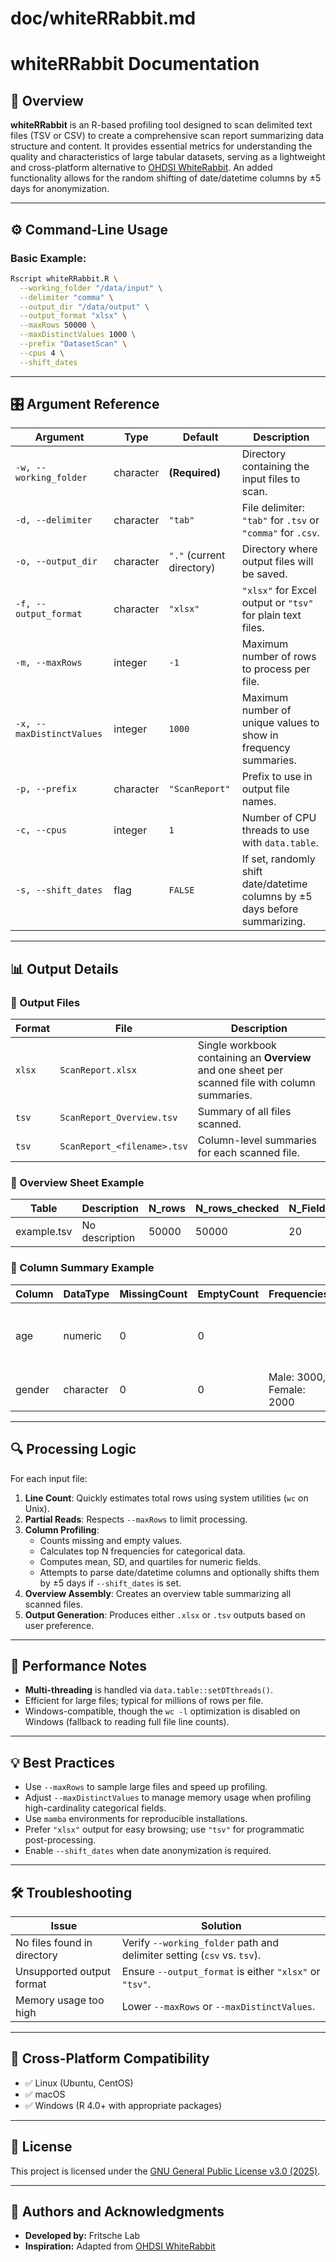 # doc/whiteRRabbit.md

# whiteRRabbit Documentation

## 📌 Overview

**whiteRRabbit** is an R-based profiling tool designed to scan delimited text files (TSV or CSV) to create a comprehensive scan report summarizing data structure and content. It provides essential metrics for understanding the quality and characteristics of large tabular datasets, serving as a lightweight and cross-platform alternative to [OHDSI WhiteRabbit](https://github.com/OHDSI/WhiteRabbit). An added functionality allows for the random shifting of date/datetime columns by ±5 days for anonymization.

---

## ⚙️ Command-Line Usage

### Basic Example:
```bash
Rscript whiteRRabbit.R \
  --working_folder "/data/input" \
  --delimiter "comma" \
  --output_dir "/data/output" \
  --output_format "xlsx" \
  --maxRows 50000 \
  --maxDistinctValues 1000 \
  --prefix "DatasetScan" \
  --cpus 4 \
  --shift_dates
```

---

## 🎛️ Argument Reference

| Argument                  | Type       | Default    | Description                                                                               |
| ------------------------- | ---------- | ---------- | ----------------------------------------------------------------------------------------- |
| `-w, --working_folder`    | character  | **(Required)** | Directory containing the input files to scan.                                            |
| `-d, --delimiter`         | character  | `"tab"`    | File delimiter: `"tab"` for `.tsv` or `"comma"` for `.csv`.                               |
| `-o, --output_dir`        | character  | `"."` (current directory) | Directory where output files will be saved.                                        |
| `-f, --output_format`     | character  | `"xlsx"`   | `"xlsx"` for Excel output or `"tsv"` for plain text files.                                |
| `-m, --maxRows`           | integer    | `-1`       | Maximum number of rows to process per file.                                               |
| `-x, --maxDistinctValues` | integer    | `1000`     | Maximum number of unique values to show in frequency summaries.                           |
| `-p, --prefix`            | character  | `"ScanReport"` | Prefix to use in output file names.                                                       |
| `-c, --cpus`              | integer    | `1`        | Number of CPU threads to use with `data.table`.                                           |
| `-s, --shift_dates`       | flag       | `FALSE`    | If set, randomly shift date/datetime columns by ±5 days before summarizing.               |

---

## 📊 Output Details

### 📁 Output Files

| Format | File | Description |
| ------ | ---- | ----------- |
| `xlsx` | `ScanReport.xlsx` | Single workbook containing an **Overview** and one sheet per scanned file with column summaries. |
| `tsv`  | `ScanReport_Overview.tsv` | Summary of all files scanned. |
| `tsv`  | `ScanReport_<filename>.tsv` | Column-level summaries for each scanned file. |

### 📝 Overview Sheet Example
| Table       | Description    | N_rows | N_rows_checked | N_Fields | N_Fields_Empty |
| ----------- | -------------- | ------ | -------------- | -------- | --------------- |
| example.tsv | No description | 50000  | 50000          | 20       | 2               |

### 📝 Column Summary Example
| Column | DataType  | MissingCount | EmptyCount | Frequencies                | NumericStats                                            |
| ------ | --------- | ------------ | ---------- | -------------------------- | ------------------------------------------------------- |
| age    | numeric   | 0            | 0          |                            | mean=35.2, sd=10.5, Q1=28, median=34, Q3=42               |
| gender | character | 0            | 0          | Male: 3000, Female: 2000   |                                                         |

---

## 🔍 Processing Logic

For each input file:
1. **Line Count**: Quickly estimates total rows using system utilities (`wc` on Unix).
2. **Partial Reads**: Respects `--maxRows` to limit processing.
3. **Column Profiling**:
   - Counts missing and empty values.
   - Calculates top N frequencies for categorical data.
   - Computes mean, SD, and quartiles for numeric fields.
   - Attempts to parse date/datetime columns and optionally shifts them by ±5 days if `--shift_dates` is set.
4. **Overview Assembly**: Creates an overview table summarizing all scanned files.
5. **Output Generation**: Produces either `.xlsx` or `.tsv` outputs based on user preference.

---

## 🧠 Performance Notes

- **Multi-threading** is handled via `data.table::setDTthreads()`.
- Efficient for large files; typical for millions of rows per file.
- Windows-compatible, though the `wc -l` optimization is disabled on Windows (fallback to reading full file line counts).

---

## 💡 Best Practices

- Use `--maxRows` to sample large files and speed up profiling.
- Adjust `--maxDistinctValues` to manage memory usage when profiling high-cardinality categorical fields.
- Use `mamba` environments for reproducible installations.
- Prefer `"xlsx"` output for easy browsing; use `"tsv"` for programmatic post-processing.
- Enable `--shift_dates` when date anonymization is required.

---

## 🛠 Troubleshooting

| Issue                             | Solution                                                        |
| --------------------------------- | ----------------------------------------------------------------|
| No files found in directory       | Verify `--working_folder` path and delimiter setting (`csv` vs. `tsv`). |
| Unsupported output format         | Ensure `--output_format` is either `"xlsx"` or `"tsv"`.           |
| Memory usage too high             | Lower `--maxRows` or `--maxDistinctValues`.                      |

---

## 🧩 Cross-Platform Compatibility
- ✅ Linux (Ubuntu, CentOS)
- ✅ macOS
- ✅ Windows (R 4.0+ with appropriate packages)

---

## 📜 License

This project is licensed under the [GNU General Public License v3.0 (2025)](https://www.gnu.org/licenses/gpl-3.0.html).

---

## 👥 Authors and Acknowledgments

- **Developed by:** Fritsche Lab
- **Inspiration:** Adapted from [OHDSI WhiteRabbit](https://github.com/OHDSI/WhiteRabbit)
